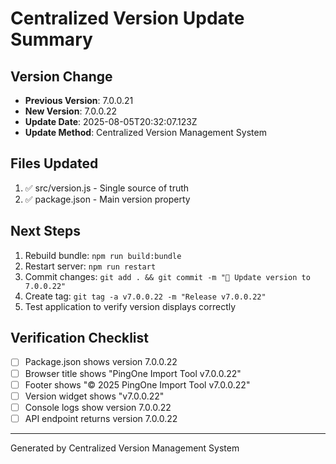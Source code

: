 # Centralized Version Update Summary

## Version Change
- **Previous Version**: 7.0.0.21
- **New Version**: 7.0.0.22
- **Update Date**: 2025-08-05T20:32:07.123Z
- **Update Method**: Centralized Version Management System

## Files Updated
1. ✅ src/version.js - Single source of truth
2. ✅ package.json - Main version property

## Next Steps
1. Rebuild bundle: `npm run build:bundle`
2. Restart server: `npm run restart`
3. Commit changes: `git add . && git commit -m "🔖 Update version to 7.0.0.22"`
4. Create tag: `git tag -a v7.0.0.22 -m "Release v7.0.0.22"`
5. Test application to verify version displays correctly

## Verification Checklist
- [ ] Package.json shows version 7.0.0.22
- [ ] Browser title shows "PingOne Import Tool v7.0.0.22"
- [ ] Footer shows "© 2025 PingOne Import Tool v7.0.0.22"
- [ ] Version widget shows "v7.0.0.22"
- [ ] Console logs show version 7.0.0.22
- [ ] API endpoint returns version 7.0.0.22

---
Generated by Centralized Version Management System
